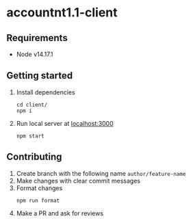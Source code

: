 # accountnt1.1-client

## Requirements

-   Node v14.17.1

## Getting started

1. Install dependencies
    ```shell
    cd client/
    npm i
    ```
2. Run local server at [localhost:3000](http://localhost:3000)
    ```shell
    npm start
    ```

## Contributing

1. Create branch with the following name `author/feature-name`
2. Make changes with clear commit messages
3. Format changes
    ```shell
    npm run format
    ```
4. Make a PR and ask for reviews
